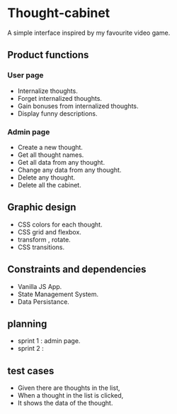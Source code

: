 
# Thought-cabinet
A simple interface inspired by my favourite video game.

## Product functions

### User page
  - Internalize thoughts.
  - Forget internalized thoughts.
  - Gain bonuses from internalized thoughts.
  - Display funny descriptions.

### Admin page
  - Create a new thought.
  - Get all thought names.
  - Get all data from any thought.
  - Change any data from any thought.
  - Delete any thought.
  - Delete all the cabinet.

## Graphic design
  - CSS colors for each thought.
  - CSS grid and flexbox.
  - transform , rotate.
  - CSS transitions.

## Constraints and dependencies
  - Vanilla JS App.
  - State Management System.
  - Data Persistance.

## planning
  - sprint 1 : admin page.
  - sprint 2 : 

## test cases 
  - Given there are thoughts in the list,
  - When a thought in the list is clicked,
  - It shows the data of the thought.

